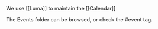 We use [[Luma]] to maintain the [[Calendar]]

The Events folder can be browsed, or check the #event tag.